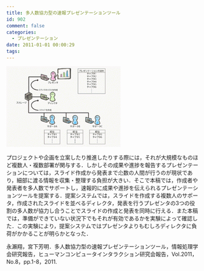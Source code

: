 ```yaml
---
title: 多人数協力型の速報プレゼンテーションツール
id: 902
comment: false
categories:
  - プレゼンテーション
date: 2011-01-01 00:00:29
tags:
---
```


[![taninzu1](/wp-content/uploads/2015/05/taninzu1-300x212.gif)](/wp-content/uploads/2015/05/taninzu1.gif)

プロジェクトや企画を立案したり推進したりする際には，それが大規模なものほど複数人・複数部署が関与する．しかしその成果や進捗を報告するプレゼンテーションについては，スライド作成から発表まで尐数の人間が行うのが現状であり，細部に渡る情報を収集・整理する負担が大きい．そこで本稿では，作成者や発表者を多人数でサポートし，速報的に成果や進捗を伝えられるプレゼンテーションツールを提案する．提案システムでは，スライドを作成する複数人のサポータ，作成されたスライドを並べるディレクタ，発表を行うプレゼンタの3つの役割の多人数が協力し合うことでスライドの作成と発表を同時に行える．また本稿では，準備ができていない状況下でもそれが有効であるかを実験によって確認した．この実験により，提案システムではプレゼンタよりもむしろディレクタに負荷がかかることが明らかとなった．

永瀨翔，宮下芳明．多人数協力型の速報プレゼンテーションツール，情報処理学会研究報告，ヒューマンコンピュータインタラクション研究会報告，Vol.2011，No.8，pp.1-8，2011.　
